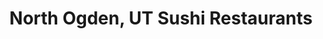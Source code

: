 ---
layout: city
title: North Ogden, UT Sushi Restaurants
permalink: /utah/north-ogden/
stateAbbr: UT
stateName: Utah
cityName: North Ogden
---